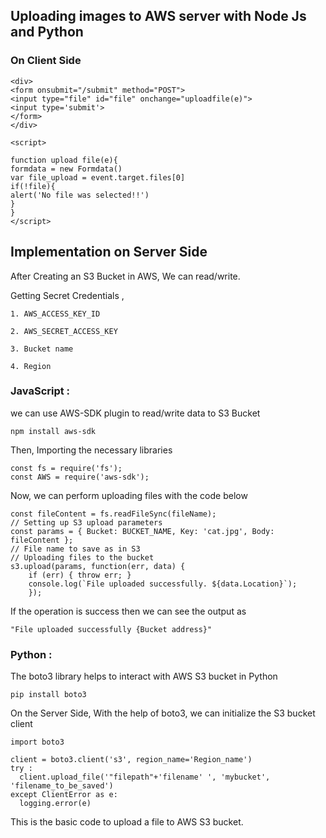 
## Uploading images to AWS server with Node Js and Python

### On Client Side

```
<div>
<form onsubmit="/submit" method="POST">
<input type="file" id="file" onchange="uploadfile(e)">
<input type='submit'>
</form>
</div>

<script>

function upload file(e){
formdata = new Formdata()
var file_upload = event.target.files[0]
if(!file){
alert('No file was selected!!')
}
}
</script>
```

## Implementation on Server Side




  After Creating an S3 Bucket in AWS, We can read/write.

Getting Secret Credentials ,
```
1. AWS_ACCESS_KEY_ID

2. AWS_SECRET_ACCESS_KEY

3. Bucket name

4. Region
```

  
  ### JavaScript :

we can use AWS-SDK plugin to read/write data to S3 Bucket
```
npm install aws-sdk
``` 
Then, Importing the necessary libraries
```
const fs = require('fs'); 
const AWS = require('aws-sdk');
```
Now, we can perform uploading files with the code below
```
const fileContent = fs.readFileSync(fileName); 
// Setting up S3 upload parameters  
const params = { Bucket: BUCKET_NAME, Key: 'cat.jpg', Body: fileContent }; 
// File name to save as in S3 
// Uploading files to the bucket 
s3.upload(params, function(err, data) { 
	if (err) { throw err; } 
	console.log(`File uploaded successfully. ${data.Location}`); 
	});
```
If the operation is success then we can see the output as 
```
"File uploaded successfully {Bucket address}"
``` 
  ### Python :
The boto3 library helps to interact with AWS S3 bucket in Python
```
pip install boto3
```
On the Server Side, With the help of boto3, we can initialize the S3 bucket client
  ```
import boto3

client = boto3.client('s3', region_name='Region_name')
try :
	client.upload_file('"filepath"+'filename' ', 'mybucket', 'filename_to_be_saved')
except ClientError as e:
	logging.error(e)
```
This is the basic code to upload a file to AWS S3 bucket.






